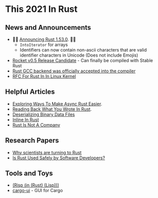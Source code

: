 # This 2021 In Rust

## News and Announcements

*  🎈🎉 [Announcing Rust 1.53.0](https://blog.rust-lang.org/2021/06/17/Rust-1.53.0.html). 🎉🎈
    * `IntoIterator` for arrays
    * Identifiers can now contain non-ascii characters that are valid identifier characters in Unicode (Does not include Emojis)
* [Rocket v0.5 Release Candidate](https://rocket.rs/v0.5-rc/news/2021-06-09-version-0.5-rc.1/) - Can finally be compiled with Stable Rust
* [Rust GCC backend was officially accepted into the compiler](https://github.com/rust-lang/compiler-team/issues/442#issuecomment-876358112)
* [RFC For Rust In In Linux Kernel](https://lkml.org/lkml/2021/4/14/1023)

## Helpful Articles
* [Exploring Ways To Make Async Rust Easier](https://carllerche.com/2021/06/17/six-ways-to-make-async-rust-easier/).
* [Reading Back What You Wrote In Rust](https://www.morsecodist.io/blog/rust-writer-ownership).
* [Deserializing Binary Data Files](https://adventures.michaelfbryan.com/posts/deserializing-binary-data-files/)
* [Inline In Rust](https://matklad.github.io/2021/07/09/inline-in-rust.html)
* [Rust Is Not A Company](https://blog.m-ou.se/rust-is-not-a-company/)

## Research Papers
* [Why scientists are turning to Rust](https://www.nature.com/articles/d41586-020-03382-2)
* [Is Rust Used Safely by Software Developers?](https://arxiv.org/pdf/2007.00752.pdf)

## Tools and Toys
* [(Risp (in (Rust) (Lisp)))](https://stopachka.essay.dev/post/5/risp-in-rust-lisp)
* [cargo-ui](https://sixtyfps.io/blog/introducing-cargo-ui.html) - GUI for Cargo